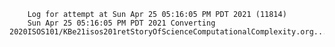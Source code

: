         Log for attempt at Sun Apr 25 05:16:05 PM PDT 2021 (11814)
        Sun Apr 25 05:16:05 PM PDT 2021 Converting 2020ISOS101/KBe21isos201retStoryOfScienceComputationalComplexity.org...
